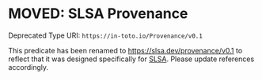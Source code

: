 # MOVED: SLSA Provenance

Deprecated Type URI: `https://in-toto.io/Provenance/v0.1`

This predicate has been renamed to https://slsa.dev/provenance/v0.1 to reflect
that it was designed specifically for [SLSA](https://slsa.dev). Please update
references accordingly.
